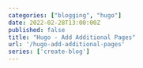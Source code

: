```yaml
---
categories: ["blogging", "hugo"]
date: 2022-02-28T13:00:00Z
published: false
title: "Hugo - Add Additional Pages"
url: '/hugo-add-additional-pages'
series: ['create-blog']
---
```

